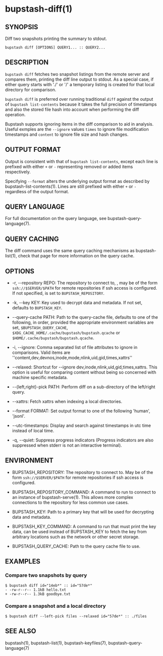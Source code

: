 bupstash-diff(1) 
================

## SYNOPSIS

Diff two snapshots printing the summary to stdout.

`bupstash diff [OPTIONS] QUERY1... :: QUERY2... `

## DESCRIPTION

`bupstash diff` fetches two snapshot listings from the remote server and compares them, printing
the diff line output to stdout. As a special case, if either query starts with './' or '/' a temporary
listing is created for that local directory for comparison.

`bupstash diff` is preferred over running traditional `diff` against the output of `bupstash list-contents`
because it takes the full precision of timestamps and also the stored file hash into account when performing
the diff operation.

Bupstash supports ignoring items in the diff comparison to aid in analysis. Useful exmples are the `--ignore` values
`times` to ignore file modification timestamps and `content` to ignore file size and hash changes.

## OUTPUT FORMAT

Output is consistent with that of `bupstash list-contents`, except each line is
prefixed with either `+` or `-` representing removed or added items respectively.

Specifying `--format` alters the underlying output format as described by bupstash-list-contents(1). Lines are still prefixed with either `+` or `-` regardless of the output format.

## QUERY LANGUAGE

For full documentation on the query language, see bupstash-query-language(7).

## QUERY CACHING

The diff command uses the same query caching mechanisms as bupstash-list(1), check that page for
more information on the query cache.

## OPTIONS

* -r, --repository REPO:
  The repository to connect to, , may be of the form `ssh://$SERVER/$PATH` for
  remote repositories if ssh access is configured. If not specified, is set to `BUPSTASH_REPOSITORY`.

* -k, --key KEY:
  Key used to decrypt data and metadata. If not set, defaults
  to `BUPSTASH_KEY`.

* --query-cache PATH:
  Path to the query-cache file, defaults to one of the following, in order, provided
  the appropriate environment variables are set, `$BUPSTASH_QUERY_CACHE`,
  `$XDG_CACHE_HOME/.cache/bupstash/bupstash.qcache` or `$HOME/.cache/bupstash/bupstash.qcache`.

* -i, --ignore:
  Comma separated list of file attributes to ignore in comparisons.
  Valid items are ''content,dev,devnos,inode,mode,nlink,uid,gid,times,xattrs''

* --relaxed:
  Shortcut for --ignore dev,inode,nlink,uid,gid,times,xattrs.
  This option is useful for comparing content without being so concerned with machine specific metadata.

* --{left,right}-pick PATH:
  Perform diff on a sub-directory of the left/right query.

* --xattrs:
  Fetch xattrs when indexing a local directories.

* --format FORMAT:
  Set output format to one of the following 'human', 'jsonl'.

* --utc-timestamps:
  Display and search against timestamps in utc time instead of local time.

* -q, --quiet:
  Suppress progress indicators (Progress indicators are also suppressed when stderr
  is not an interactive terminal).

## ENVIRONMENT

* BUPSTASH_REPOSITORY:
  The repository to connect to. May be of the form `ssh://$SERVER/$PATH` for
  remote repositories if ssh access is configured.

* BUPSTASH_REPOSITORY_COMMAND:
  A command to run to connect to an instance of bupstash-serve(1). This 
  allows more complex connections to the repository for less common use cases.

* BUPSTASH_KEY:
  Path to a primary key that will be used for decrypting data and metadata.

* BUPSTASH_KEY_COMMAND:
  A command to run that must print the key data, can be used instead of BUPSTASH_KEY
  to fetch the key from arbitrary locations such as the network or other secret storage.

* BUPSTASH_QUERY_CACHE:
  Path to the query cache file to use.

## EXAMPLES

### Compare two snapshots by query

```
$ bupstash diff id="14eb*" :: id="57de*"
- -rw-r--r-- 1.1kB hello.txt
+ -rw-r--r-- 1.3kB goodbye.txt
```

### Compare a snapshot and a local directory

```
$ bupstash diff --left-pick files --relaxed id="57de*" :: ./files
```

## SEE ALSO

bupstash(1), bupstash-list(1), bupstash-keyfiles(7), bupstash-query-language(7)
